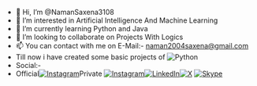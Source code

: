 - 👋 Hi, I’m @NamanSaxena3108
- 👀 I’m interested in Artificial Intelligence And Machine Learning
- 🌱 I’m currently learning Python and Java
- 💞️ I’m looking to collaborate on Projects With Logics
- 📫 You can contact with me on E-Mail:- naman2004saxena@gmail.com
- Till now i have created some basic projects of ![Python](https://img.shields.io/badge/Python-FFD43B?style=for-the-badge&logo=python&logoColor=blue)
- Social:-
- Official[![Instagram](https://img.shields.io/badge/Instagram-%23E4405F.svg?logo=Instagram&logoColor=white)](https://www.instagram.com/ig_namansaxena31)Private [![Instagram](https://img.shields.io/badge/Instagram-%23E4405F.svg?logo=Instagram&logoColor=white)](https://www.instagram.com/one_one239)[![LinkedIn](https://img.shields.io/badge/LinkedIn-0077B5?style=for-the-badge&logo=linkedin&logoColor=white)](https://www.linkedin.com/in/naman-saxena-75a993218/)[![X](https://img.shields.io/badge/X-000000?style=for-the-badge&logo=x&logoColor=white)](https://twitter.com/naman2004saxena) [![Skype](https://img.shields.io/badge/Skype-00AFF0?style=for-the-badge&logo=skype&logoColor=white)](https://join.skype.com/invite/pkqAponTIziK)
<!---
NamanSaxena3108/NamanSaxena3108 is a ✨ special ✨ repository because its `README.md` (this file) appears on your GitHub profile.
You can click the Preview link to take a look at your changes.
--->
